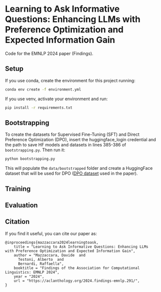 # Learning to Ask Informative Questions: Enhancing LLMs with Preference Optimization and Expected Information Gain
Code for the EMNLP 2024 paper (Findings).

## Setup

If you use conda, create the environment for this project running: 

   ```bash
   conda env create -f environment.yml
   ```

If you use venv, activate your environment and run: 

   ```bash
   pip install -r requirements.txt
   ```

## Bootstrapping 

To create the datasets for Supervised Fine-Tuning (SFT) and Direct Preference Optimization (DPO), insert the huggingface_login credential and the path to save HF models and datasets in lines 385-386 of ```bootstrapping.py```. Then run it:

   ```bash
   python bootstrapping.py 
   ```
This will populate the ```data/bootstrapped``` folder and create a HuggingFace dataset that will be used for DPO ([DPO dataset](https://huggingface.co/datasets/mazzaqq/LearningToAsk_DPO_contrast_sets) used in the paper).

## Training

## Evaluation

## Citation
If you find it useful, you can cite our paper as: 

```
@inproceedings{mazzaccara2024learningtoask,
    title = "Learning to Ask Informative Questions: Enhancing LLMs with Preference Optimization and Expected Information Gain",
    author = "Mazzaccara, Davide  and
      Testoni, Alberto  and
      Bernardi, Raffaella",
    booktitle = "Findings of the Association for Computational Linguistics: EMNLP 2024",
    year = "2024",
    url = "https://aclanthology.org/2024.findings-emnlp.291/",
}
```
